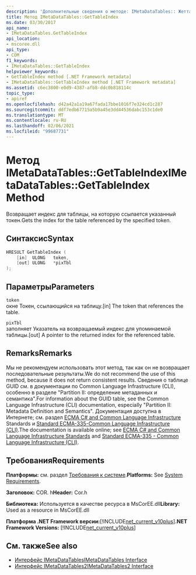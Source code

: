 ```yaml
---
description: 'Дополнительные сведения о методе: IMetaDataTables:: Жеттаблеиндекс'
title: Метод IMetaDataTables::GetTableIndex
ms.date: 03/30/2017
api_name:
- IMetaDataTables.GetTableIndex
api_location:
- mscoree.dll
api_type:
- COM
f1_keywords:
- IMetaDataTables::GetTableIndex
helpviewer_keywords:
- GetTableIndex method [.NET Framework metadata]
- IMetaDataTables::GetTableIndex method [.NET Framework metadata]
ms.assetid: c6ec3800-e0d9-4387-afb8-ddc0b818114c
topic_type:
- apiref
ms.openlocfilehash: d42a42a1a19a67fada17bbe1016f7e324cd1c287
ms.sourcegitcommit: ddf7edb67715a5b9a45e3dd44536dabc153c1de0
ms.translationtype: MT
ms.contentlocale: ru-RU
ms.lasthandoff: 02/06/2021
ms.locfileid: "99687731"
---
```

# <a name="imetadatatablesgettableindex-method"></a><span data-ttu-id="07ac5-103">Метод IMetaDataTables::GetTableIndex</span><span class="sxs-lookup"><span data-stu-id="07ac5-103">IMetaDataTables::GetTableIndex Method</span></span>

<span data-ttu-id="07ac5-104">Возвращает индекс для таблицы, на которую ссылается указанный токен.</span><span class="sxs-lookup"><span data-stu-id="07ac5-104">Gets the index for the table referenced by the specified token.</span></span>  
  
## <a name="syntax"></a><span data-ttu-id="07ac5-105">Синтаксис</span><span class="sxs-lookup"><span data-stu-id="07ac5-105">Syntax</span></span>  
  
```cpp  
HRESULT GetTableIndex (  
    [in]  ULONG   token,  
    [out] ULONG   *pixTbl  
);  
```  
  
## <a name="parameters"></a><span data-ttu-id="07ac5-106">Параметры</span><span class="sxs-lookup"><span data-stu-id="07ac5-106">Parameters</span></span>  

 `token`  
 <span data-ttu-id="07ac5-107">окне Токен, ссылающийся на таблицу.</span><span class="sxs-lookup"><span data-stu-id="07ac5-107">[in] The token that references the table.</span></span>  
  
 `pixTbl`  
 <span data-ttu-id="07ac5-108">заполняет Указатель на возвращаемый индекс для упоминаемой таблицы.</span><span class="sxs-lookup"><span data-stu-id="07ac5-108">[out] A pointer to the returned index for the referenced table.</span></span>  
  
## <a name="remarks"></a><span data-ttu-id="07ac5-109">Remarks</span><span class="sxs-lookup"><span data-stu-id="07ac5-109">Remarks</span></span>  

 <span data-ttu-id="07ac5-110">Мы не рекомендуем использовать этот метод, так как он не возвращает последовательные результаты.</span><span class="sxs-lookup"><span data-stu-id="07ac5-110">We do not recommend the use of this method, because it does not return consistent results.</span></span> <span data-ttu-id="07ac5-111">Сведения о таблице GUID см. в документации по Common Language Infrastructure (CLI), особенно в разделе "Partition II: определение метаданных и семантика".</span><span class="sxs-lookup"><span data-stu-id="07ac5-111">For information about the GUID table, see the Common Language Infrastructure (CLI) documentation, especially "Partition II: Metadata Definition and Semantics".</span></span> <span data-ttu-id="07ac5-112">Документация доступна в Интернете; см. раздел [ECMA C# and Common Language Infrastructure](../../../standard/components.md#applicable-standards) Standards и [Standard ECMA-335-Common Language Infrastructure (CLI)](http://www.ecma-international.org/publications/standards/Ecma-335.htm).</span><span class="sxs-lookup"><span data-stu-id="07ac5-112">The documentation is available online; see [ECMA C# and Common Language Infrastructure Standards](../../../standard/components.md#applicable-standards) and [Standard ECMA-335 - Common Language Infrastructure (CLI)](http://www.ecma-international.org/publications/standards/Ecma-335.htm).</span></span>  
  
## <a name="requirements"></a><span data-ttu-id="07ac5-113">Требования</span><span class="sxs-lookup"><span data-stu-id="07ac5-113">Requirements</span></span>  

 <span data-ttu-id="07ac5-114">**Платформы:** см. раздел [Требования к системе](../../get-started/system-requirements.md).</span><span class="sxs-lookup"><span data-stu-id="07ac5-114">**Platforms:** See [System Requirements](../../get-started/system-requirements.md).</span></span>  
  
 <span data-ttu-id="07ac5-115">**Заголовок:** COR. h</span><span class="sxs-lookup"><span data-stu-id="07ac5-115">**Header:** Cor.h</span></span>  
  
 <span data-ttu-id="07ac5-116">**Библиотека:** Используется в качестве ресурса в MsCorEE.dll</span><span class="sxs-lookup"><span data-stu-id="07ac5-116">**Library:** Used as a resource in MsCorEE.dll</span></span>  
  
 <span data-ttu-id="07ac5-117">**Платформа .NET Framework версии:**[!INCLUDE[net_current_v10plus](../../../../includes/net-current-v10plus-md.md)]</span><span class="sxs-lookup"><span data-stu-id="07ac5-117">**.NET Framework Versions:** [!INCLUDE[net_current_v10plus](../../../../includes/net-current-v10plus-md.md)]</span></span>  
  
## <a name="see-also"></a><span data-ttu-id="07ac5-118">См. также</span><span class="sxs-lookup"><span data-stu-id="07ac5-118">See also</span></span>

- [<span data-ttu-id="07ac5-119">Интерфейс IMetaDataTables</span><span class="sxs-lookup"><span data-stu-id="07ac5-119">IMetaDataTables Interface</span></span>](imetadatatables-interface.md)
- [<span data-ttu-id="07ac5-120">Интерфейс IMetaDataTables2</span><span class="sxs-lookup"><span data-stu-id="07ac5-120">IMetaDataTables2 Interface</span></span>](imetadatatables2-interface.md)
